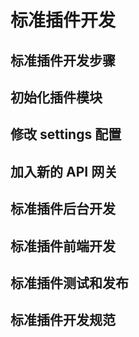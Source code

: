 # 标准插件开发


## 标准插件开发步骤


## 初始化插件模块


## 修改 settings 配置


## 加入新的 API 网关


## 标准插件后台开发


## 标准插件前端开发


## 标准插件测试和发布


## 标准插件开发规范
